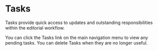 # Tasks

Tasks provide quick access to updates and outstanding responsibilities within the editorial workflow.

You can click the Tasks link on the main navigation menu to view any pending tasks. You can delete Tasks when they are no longer useful.

